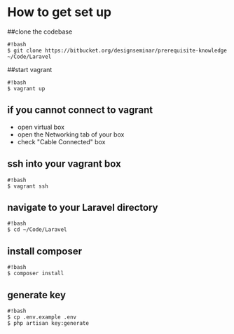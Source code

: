 # How to get set up

##clone the codebase
```
#!bash
$ git clone https://bitbucket.org/designseminar/prerequisite-knowledge ~/Code/Laravel
```

##start vagrant
```
#!bash
$ vagrant up
```
## if you cannot connect to vagrant
* open virtual box
* open the Networking tab of your box
* check "Cable Connected" box

## ssh into your vagrant box
```
#!bash
$ vagrant ssh
```
## navigate to your Laravel directory
```
#!bash
$ cd ~/Code/Laravel
```
## install composer
```
#!bash
$ composer install
```
## generate key
```
#!bash
$ cp .env.example .env
$ php artisan key:generate
```